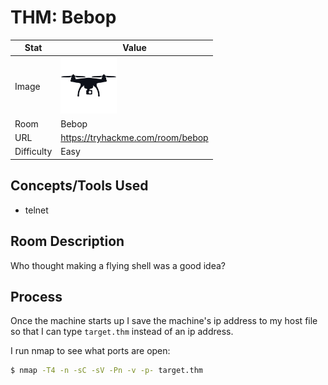 # THM: Bebop

| Stat | Value |
| ---------- | -------------------------------------------- |
| Image | <img src="/images/write_ups/try_hack_me/bebop/bebop.jpeg" alt="Bebop" width="90"/> |
| Room | Bebop |
| URL | https://tryhackme.com/room/bebop |
| Difficulty | Easy |

## Concepts/Tools Used

- telnet

## Room Description

Who thought making a flying shell was a good idea?

## Process

Once the machine starts up I save the machine's ip address to my host file so that I can type `target.thm` instead of an ip address.

I run nmap to see what ports are open:

```bash
$ nmap -T4 -n -sC -sV -Pn -v -p- target.thm

```
